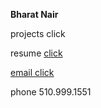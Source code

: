 **Bharat Nair**

projects
click

resume
<a href="test.docx" download>
click
 
email
<a href="mailto:bharat_nair@hotmail.com">click</a><br> 

phone
510.999.1551
